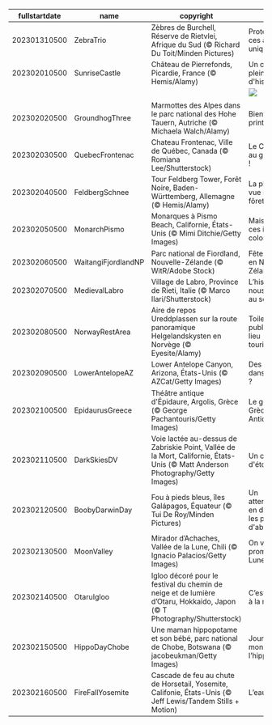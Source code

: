 |fullstartdate|name|copyright|title|image|
|--|--|--|--|--|
202301310500|ZebraTrio|Zèbres de Burchell, Réserve de Rietvlei, Afrique du Sud (© Richard Du Toit/Minden Pictures)|Protégeons ces animaux uniques|![](/fr-CA/2023/02/202301310500ZebraTrio.jpg)|
202302010500|SunriseCastle|Château de Pierrefonds, Picardie, France (© Hemis/Alamy)|Un château plein d'histoire|![](/fr-CA/2023/02/202302010500SunriseCastle.jpg)|
||||![](/fr-CA/2023/02/.jpg)|
202302020500|GroundhogThree|Marmottes des Alpes dans le parc national des Hohe Tauern, Autriche (© Michaela Walch/Alamy)|Bientôt le printemps ?|![](/fr-CA/2023/02/202302020500GroundhogThree.jpg)|
202302030500|QuebecFrontenac|Chateau Frontenac, Ville de Québec, Canada (© Romiana Lee/Shutterstock)|Le Carnaval au grand froid !|![](/fr-CA/2023/02/202302030500QuebecFrontenac.jpg)|
202302040500|FeldbergSchnee|Tour Feldberg Tower, Forêt Noire, Baden-Württemberg, Allemagne (© Hemis/Alamy)|La plus belle vue sur la fôret noire|![](/fr-CA/2023/02/202302040500FeldbergSchnee.jpg)|
202302050500|MonarchPismo|Monarques à Pismo Beach, Californie, États-Unis (© Mimi Ditchie/Getty Images)|Mais que sont ces insectes colorés ?|![](/fr-CA/2023/02/202302050500MonarchPismo.jpg)|
202302060500|WaitangiFjordlandNP|Parc national de Fiordland, Nouvelle-Zélande (© WitR/Adobe Stock)|Fête nationale en Nouvelle-Zélande !|![](/fr-CA/2023/02/202302060500WaitangiFjordlandNP.jpg)|
202302070500|MedievalLabro|Village de Labro, Province de Rieti, Italie (© Marco Ilari/Shutterstock)|L’histoire nous attend au sommet|![](/fr-CA/2023/02/202302070500MedievalLabro.jpg)|
202302080500|NorwayRestArea|Aire de repos Ureddplassen sur la route panoramique Helgelandskysten en Norvège (© Eyesite/Alamy)|Toilettes publiques ou lieu touristique ?|![](/fr-CA/2023/02/202302080500NorwayRestArea.jpg)|
202302090500|LowerAntelopeAZ|Lower Antelope Canyon, Arizona, États-Unis (© AZCat/Getty Images)|Des vagues dans le désert ?|![](/fr-CA/2023/02/202302090500LowerAntelopeAZ.jpg)|
202302100500|EpidaurusGreece|Théâtre antique d'Épidaure, Argolis, Grèce (© George Pachantouris/Getty Images)|Le génie de la Grèce Antique|![](/fr-CA/2023/02/202302100500EpidaurusGreece.jpg)|
202302110500|DarkSkiesDV|Voie lactée au-dessus de Zabriskie Point, Vallée de la Mort, Californie, États-Unis (© Matt Anderson Photography/Getty Images)|Un ciel plein d'étoiles|![](/fr-CA/2023/02/202302110500DarkSkiesDV.jpg)|
202302120500|BoobyDarwinDay|Fou à pieds bleus, îles Galápagos, Équateur (© Tui De Roy/Minden Pictures)|Un atterrissage en douceur, les pieds d'abord|![](/fr-CA/2023/02/202302120500BoobyDarwinDay.jpg)|
202302130500|MoonValley|Mirador d’Achaches, Vallée de la Lune, Chili (© Ignacio Palacios/Getty Images)|On vous promet la Lune!|![](/fr-CA/2023/02/202302130500MoonValley.jpg)|
202302140500|OtaruIgloo|Igloo décoré pour le festival du chemin de neige et de lumière d’Otaru, Hokkaido, Japon (© T Photography/Shutterstock)|C’est l’amour à la neige!|![](/fr-CA/2023/02/202302140500OtaruIgloo.jpg)|
202302150500|HippoDayChobe|Une maman hippopotame et son bébé, parc national de Chobe, Botswana (© jacobeukman/Getty Images)|Journée mondiale de l’hippopotame|![](/fr-CA/2023/02/202302150500HippoDayChobe.jpg)|
202302160500|FireFallYosemite|Cascade de feu au chute de Horsetail, Yosemite, Califonie, États-Unis (© Jeff Lewis/Tandem Stills + Motion)|L’eau en feu?|![](/fr-CA/2023/02/202302160500FireFallYosemite.jpg)|
